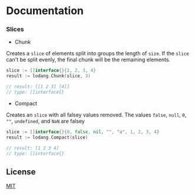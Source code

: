 # Documentation

### Slices

- Chunk

Creates a `slice` of elements split into groups the length of `size`. If the `slice` can't be split evenly, the final chunk will be the remaining elements.

```go
slice := []interface{}{1, 2, 3, 4}
result := lodang.Chunk(slice, 3)

// result: [[1 2 3] [4]]
// type: []interface{}
```

- Compact

Creates an `slice` with all falsey values removed. The values `false`, `null`, `0`, `""`, `undefined`, and `NaN` are falsey

```go
slice := []interface{}{0, false, nil, "", "a", 1, 2, 3, 4}
result := lodang.Compact(slice)

// result: [1 2 3 4]
// type: []interface{}
```

## License

[MIT](LICENSE)
